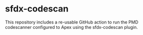 # sfdx-codescan

This repository includes a re-usable GitHub action to run the PMD codescanner configured to Apex using the sfdx-codescan plugin. 
